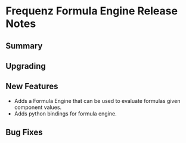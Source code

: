 # Frequenz Formula Engine Release Notes

## Summary

## Upgrading

## New Features

- Adds a Formula Engine that can be used to evaluate formulas given component
  values.
- Adds python bindings for formula engine.

## Bug Fixes
